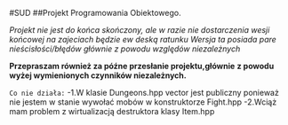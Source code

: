 #SUD
##Projekt Programowania Obiektowego.

*Projekt nie jest do końca skończony, ale w razie nie dostarczenia*
*wesji końcowej na zajeciach będzie ew deską ratunku*
*Wersja ta posiada pare nieścisłości/błędów*
*głównie z powodu względów niezależnych*

**Przepraszam również za późne przesłanie projektu,głównie**
**z powodu wyżej wymienionych czynników niezależnych.**

`Co nie działa:`
-1.W klasie Dungeons.hpp vector jest publiczny ponieważ nie jestem w stanie wywołać mobów w konstruktorze Fight.hpp
-2.Wciąż mam problem z wirtualizacją destruktora klasy Item.hpp

